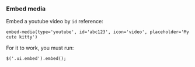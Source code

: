 ### Embed media

Embed a youtube video by `id` reference:

`embed-media(type='youtube', id='abc123', icon='video', placeholder='My cute kitty')`

For it to work, you must run:

`$('.ui.embed').embed();`
